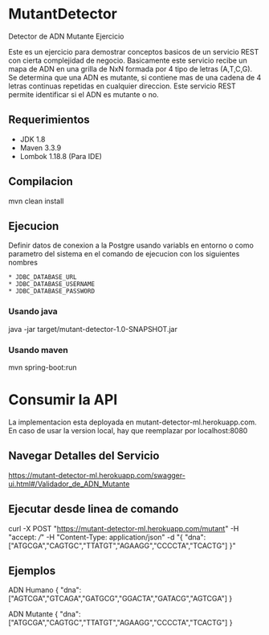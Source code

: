 # MutantDetector
Detector de ADN Mutante Ejercicio

Este es un ejercicio para demostrar conceptos basicos de un servicio REST con cierta complejidad de negocio. Basicamente este servicio recibe un mapa de ADN en una grilla de NxN formada por 4 tipo de letras (A,T,C,G). Se determina que una ADN es mutante, si contiene mas de una cadena de 4 letras continuas repetidas en cualquier direccion. Este servicio REST permite identificar si el ADN es mutante o no.


## Requerimientos

* JDK 1.8
* Maven 3.3.9
* Lombok 1.18.8 (Para IDE)

## Compilacion

mvn clean install

## Ejecucion
Definir datos de conexion a la Postgre usando variabls en entorno o como parametro del sistema en el comando de ejecucion con los siguientes nombres

    * JDBC_DATABASE_URL
    * JDBC_DATABASE_USERNAME
    * JDBC_DATABASE_PASSWORD

### Usando java
java -jar target/mutant-detector-1.0-SNAPSHOT.jar

### Usando maven
mvn spring-boot:run

# Consumir la API

La implementacion esta deployada en mutant-detector-ml.herokuapp.com. En caso de usar la version local, hay que reemplazar por localhost:8080

## Navegar Detalles del Servicio

https://mutant-detector-ml.herokuapp.com/swagger-ui.html#/Validador_de_ADN_Mutante

## Ejecutar desde linea de comando

curl -X POST "https://mutant-detector-ml.herokuapp.com/mutant" -H "accept: */*" -H "Content-Type: application/json" -d "{ \"dna\":[\"ATGCGA\",\"CAGTGC\",\"TTATGT\",\"AGAAGG\",\"CCCCTA\",\"TCACTG\"] }"

## Ejemplos

ADN Humano
{
"dna":["AGTCGA","GTCAGA","GATGCG","GGACTA","GATACG","AGTCGA"]
}

ADN Mutante
{
"dna":["ATGCGA","CAGTGC","TTATGT","AGAAGG","CCCCTA","TCACTG"]
}
